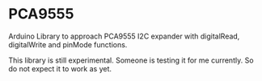 # PCA9555
Arduino Library to approach PCA9555 I2C expander with digitalRead, digitalWrite and pinMode functions.

This library is still experimental. Someone is testing it for me currently. So do not expect it to work as yet. 

